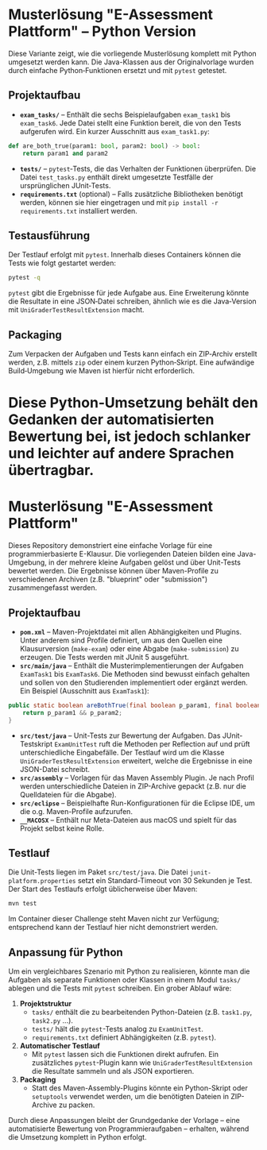 # Musterlösung "E-Assessment Plattform" – Python Version

Diese Variante zeigt, wie die vorliegende Musterlösung komplett mit Python umgesetzt werden kann. Die Java-Klassen aus der Originalvorlage wurden durch einfache Python‑Funktionen ersetzt und mit `pytest` getestet.

## Projektaufbau

- **`exam_tasks/`** – Enthält die sechs Beispielaufgaben `exam_task1` bis `exam_task6`. Jede Datei stellt eine Funktion bereit, die von den Tests aufgerufen wird. Ein kurzer Ausschnitt aus `exam_task1.py`:

```python
def are_both_true(param1: bool, param2: bool) -> bool:
    return param1 and param2
```

- **`tests/`** – `pytest`‑Tests, die das Verhalten der Funktionen überprüfen. Die Datei `test_tasks.py` enthält direkt umgesetzte Testfälle der ursprünglichen JUnit‑Tests.
- **`requirements.txt`** (optional) – Falls zusätzliche Bibliotheken benötigt werden, können sie hier eingetragen und mit `pip install -r requirements.txt` installiert werden.

## Testausführung

Der Testlauf erfolgt mit `pytest`. Innerhalb dieses Containers können die Tests wie folgt gestartet werden:

```bash
pytest -q
```

`pytest` gibt die Ergebnisse für jede Aufgabe aus. Eine Erweiterung könnte die Resultate in eine JSON‑Datei schreiben, ähnlich wie es die Java‑Version mit `UniGraderTestResultExtension` macht.

## Packaging

Zum Verpacken der Aufgaben und Tests kann einfach ein ZIP‑Archiv erstellt werden, z.B. mittels `zip` oder einem kurzen Python‑Skript. Eine aufwändige Build‑Umgebung wie Maven ist hierfür nicht erforderlich.

Diese Python‑Umsetzung behält den Gedanken der automatisierten Bewertung bei, ist jedoch schlanker und leichter auf andere Sprachen übertragbar.
=======
# Musterlösung "E-Assessment Plattform"

Dieses Repository demonstriert eine einfache Vorlage für eine programmierbasierte E-Klausur. Die vorliegenden Dateien bilden eine Java-Umgebung, in der mehrere kleine Aufgaben gelöst und über Unit-Tests bewertet werden. Die Ergebnisse können über Maven-Profile zu verschiedenen Archiven (z.B. "blueprint" oder "submission") zusammengefasst werden.

## Projektaufbau

- **`pom.xml`** – Maven-Projektdatei mit allen Abhängigkeiten und Plugins. Unter anderem sind
  Profile definiert, um aus den Quellen eine Klausurversion (`make-exam`) oder eine Abgabe (`make-submission`) zu erzeugen. Die Tests werden mit JUnit 5 ausgeführt.
- **`src/main/java`** – Enthält die Musterimplementierungen der Aufgaben `ExamTask1` bis
  `ExamTask6`. Die Methoden sind bewusst einfach gehalten und sollen von den Studierenden implementiert oder ergänzt werden. Ein Beispiel (Ausschnitt aus `ExamTask1`):

```java
public static boolean areBothTrue(final boolean p_param1, final boolean p_param2) {
    return p_param1 && p_param2;
}
```

- **`src/test/java`** – Unit-Tests zur Bewertung der Aufgaben. Das JUnit-Testskript `ExamUnitTest` ruft die Methoden per Reflection auf und prüft unterschiedliche Eingabefälle. Der Testlauf wird um die Klasse `UniGraderTestResultExtension` erweitert, welche die Ergebnisse in eine JSON-Datei schreibt.
- **`src/assembly`** – Vorlagen für das Maven Assembly Plugin. Je nach Profil werden unterschiedliche Dateien in ZIP-Archive gepackt (z.B. nur die Quelldateien für die Abgabe).
- **`src/eclipse`** – Beispielhafte Run-Konfigurationen für die Eclipse IDE, um die o.g. Maven-Profile aufzurufen.
- **`__MACOSX`** – Enthält nur Meta-Dateien aus macOS und spielt für das Projekt selbst keine Rolle.

## Testlauf

Die Unit-Tests liegen im Paket `src/test/java`. Die Datei `junit-platform.properties` setzt ein Standard-Timeout von 30&nbsp;Sekunden je Test. Der Start des Testlaufs erfolgt üblicherweise über Maven:

```bash
mvn test
```

Im Container dieser Challenge steht Maven nicht zur Verfügung; entsprechend kann der Testlauf hier nicht demonstriert werden.

## Anpassung für Python

Um ein vergleichbares Szenario mit Python zu realisieren, könnte man die Aufgaben als separate Funktionen oder Klassen in einem Modul `tasks/` ablegen und die Tests mit `pytest` schreiben. Ein grober Ablauf wäre:

1. **Projektstruktur**
   - `tasks/` enthält die zu bearbeitenden Python-Dateien (z.B. `task1.py`, `task2.py` ...).
   - `tests/` hält die `pytest`-Tests analog zu `ExamUnitTest`.
   - `requirements.txt` definiert Abhängigkeiten (z.B. `pytest`).
2. **Automatischer Testlauf**
   - Mit `pytest` lassen sich die Funktionen direkt aufrufen. Ein zusätzliches `pytest`-Plugin kann wie `UniGraderTestResultExtension` die Resultate sammeln und als JSON exportieren.
3. **Packaging**
   - Statt des Maven-Assembly-Plugins könnte ein Python-Skript oder `setuptools` verwendet werden, um die benötigten Dateien in ZIP-Archive zu packen.

Durch diese Anpassungen bleibt der Grundgedanke der Vorlage – eine automatisierte Bewertung von Programmieraufgaben – erhalten, während die Umsetzung komplett in Python erfolgt.

